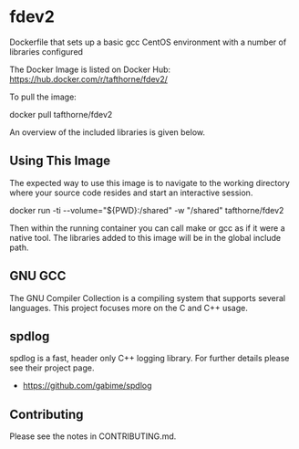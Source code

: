 # fdev2
Dockerfile that sets up a basic gcc CentOS environment with a number of
libraries configured

The Docker Image is listed on Docker Hub:
https://hub.docker.com/r/tafthorne/fdev2/

To pull the image:

 docker pull tafthorne/fdev2

An overview of the included libraries is given below.

## Using This Image
The expected way to use this image is to navigate to the working directory
where your source code resides and start an interactive session.

  docker run -ti --volume="${PWD}:/shared" -w "/shared" tafthorne/fdev2

Then within the running container you can call make or gcc as if it were a
native tool.  The libraries added to this image will be in the global include
path.

## GNU GCC

The GNU Compiler Collection is a compiling system that supports several
languages.  This project focuses more on the C and C++ usage.

## spdlog

spdlog is a fast, header only C++ logging library.  For further details please
see their project page.
* https://github.com/gabime/spdlog

## Contributing

Please see the notes in CONTRIBUTING.md.

